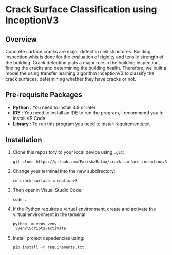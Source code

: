 # Crack Surface Classification using InceptionV3

## Overview
Concrete surface cracks are major defect in civil structures. Building inspection whis is done for the evaluation of rigidity and tensile strength of the building. Crack detection plats a major role in the building inspection, finding the cracks and determining the building health. Therefore, we built a model the using transfer learning algorithm InceptionV3 to classify the crack surfaces, determining whether they have cracks or not.

## Pre-requisite Packages
- **Python** : You need to install 3.9 or later
- **IDE** : You need to install an IDE to run the program, I recommend you to install VS Code
- **Library** : To run this program you need to install requirements.txt

## Installation
1.  Clone this repository to your local device using `.git`:
    ```
    git clone https://github.com/FariskaRatna/crack-surface-inceptionv3
    ```
2.  Change your terminal into the new subdirectory:
    ```
    cd crack-surface-inceptionv3
    ```
3.  Then openin Visual Studio Code:
    ```
    code .
    ```
4.  If the Python requires a virtual environment, create and activate the virtual environment in the terminal
    ```
    python -m venv venv
    .\venv\Scripts\activate
    ```
5.  Install project depedencies using:
    ```
    pip install -r requirements.txt
    ```